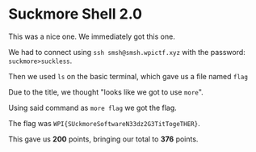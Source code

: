 # Suckmore Shell 2.0

This was a nice one. We immediately got this one.

We had to connect using `ssh smsh@smsh.wpictf.xyz` with the password: `suckmore>suckless`.

Then we used `ls` on the basic terminal, which gave us a file named `flag`

Due to the title, we thought "looks like we got to use `more`".

Using said command as `more flag` we got the flag.

The flag was `WPI{SUckmoreSoftwareN33dz2G3TitTogeTHER}`.

This gave us **200** points, bringing our total to **376** points.
